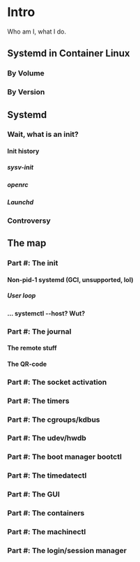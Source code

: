 # Intro

Who am I, what I do.

## Systemd in Container Linux

### By Volume

### By Version


## Systemd

### Wait, what is an init?

#### Init history

##### sysv-init

##### openrc

##### Launchd


### Controversy

## The map

### Part #: The init

#### Non-pid-1 systemd (GCI, unsupported, lol)

##### User loop

#### ... systemctl --host? Wut?

### Part #: The journal

#### The remote stuff

#### The QR-code

### Part #: The socket activation

#### 

### Part #: The timers

### Part #: The cgroups/kdbus

### Part #: The udev/hwdb

### Part #: The boot manager bootctl

### Part #: The timedatectl

### Part #: The GUI

### Part #: The containers

### Part #: The machinectl

### Part #: The login/session manager

